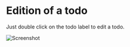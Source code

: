 # Edition of a todo

Just double click on the todo label to edit a todo.

![Screenshot](../../screenshots/actions/edition.png)